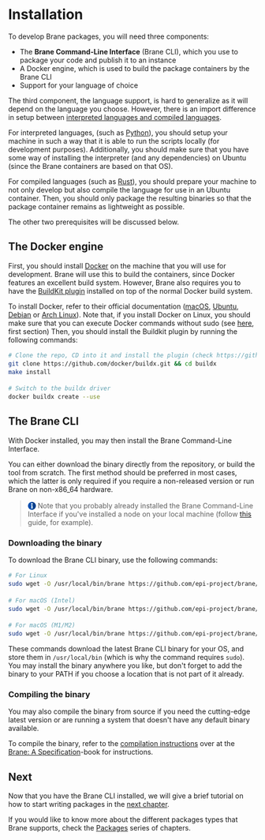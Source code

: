 # Installation
To develop Brane packages, you will need three components:
- The **Brane Command-Line Interface** (Brane CLI), which you use to package your code and publish it to an instance
- A Docker engine, which is used to build the package containers by the Brane CLI
- Support for your language of choice

The third component, the language support, is hard to generalize as it will depend on the language you choose. However, there is an import difference in setup between [interpreted languages and compiled languages](https://www.freecodecamp.org/news/compiled-versus-interpreted-languages/).

For interpreted languages, (such as [Python](https://www.python.org/)), you should setup your machine in such a way that it is able to run the scripts locally (for development purposes). Additionally, you should make sure that you have some way of installing the interpreter (and any dependencies) on Ubuntu (since the Brane containers are based on that OS).

For compiled languages (such as [Rust](https://www.rust-lang.org/)), you should prepare your machine to not only develop but also compile the language for use in an Ubuntu container. Then, you should only package the resulting binaries so that the package container remains as lightweight as possible.

The other two prerequisites will be discussed below.


## The Docker engine
First, you should install [Docker](https://docker.com) on the machine that you will use for development. Brane will use this to build the containers, since Docker features an excellent build system. However, Brane also requires you to have the [BuildKit plugin](https://docs.docker.com/buildx/working-with-buildx/) installed on top of the normal Docker build system.

To install Docker, refer to their official documentation ([macOS](https://docs.docker.com/desktop/mac/install/), [Ubuntu](https://docs.docker.com/engine/install/ubuntu/), [Debian](https://docs.docker.com/engine/install/debian/) or [Arch Linux](https://wiki.archlinux.org/title/docker)). Note that, if you install Docker on Linux, you should make sure that you can execute Docker commands without sudo (see [here](https://docs.docker.com/engine/install/linux-postinstall/), first section) Then, you should install the Buildkit plugin by running the following commands:
```bash
# Clone the repo, CD into it and install the plugin (check https://github.com/docker/buildx for alternative methods if that fails)
git clone https://github.com/docker/buildx.git && cd buildx
make install

# Switch to the buildx driver
docker buildx create --use
```


## The Brane CLI
With Docker installed, you may then install the Brane Command-Line Interface.

You can either download the binary directly from the repository, or build the tool from scratch. The first method should be preferred in most cases, which the latter is only required if you require a non-released version or run Brane on non-x86_64 hardware.

> <img src="../assets/img/info.png" alt="info" width="16" style="margin-top: 3px; margin-bottom: -3px"/> Note that you probably already installed the Brane Command-Line Interface if you've installed a node on your local machine (follow [this](TODO) guide, for example).


### Downloading the binary
To download the Brane CLI binary, use the following commands:
```bash
# For Linux
sudo wget -O /usr/local/bin/brane https://github.com/epi-project/brane/releases/latest/download/brane-linux-x86_64

# For macOS (Intel)
sudo wget -O /usr/local/bin/brane https://github.com/epi-project/brane/releases/latest/download/brane-darwin-x86_64

# For macOS (M1/M2)
sudo wget -O /usr/local/bin/brane https://github.com/epi-project/brane/releases/latest/download/brane-darwin-aarch64
```
These commands download the latest Brane CLI binary for your OS, and store them in `/usr/local/bin` (which is why the command requires `sudo`). You may install the binary anywhere you like, but don't forget to add the binary to your PATH if you choose a location that is not part of it already.


### Compiling the binary
You may also compile the binary from source if you need the cutting-edge latest version or are running a system that doesn't have any default binary available.

To compile the binary, refer to the [compilation instructions](/specification/development/compilation.html) over at the [Brane: A Specification](/specification)-book for instructions.


## Next
Now that you have the Brane CLI installed, we will give a brief tutorial on how to start writing packages in the [next chapter](./hello-world.md).

If you would like to know more about the different packages types that Brane supports, check the [Packages](../packages/introduction.md) series of chapters.
